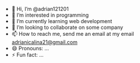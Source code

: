 - 👋 Hi, I’m @adrian121201
- 👀 I’m interested in programming
- 🌱 I’m currently learning web development
- 💞️ I’m looking to collaborate on some company
- 📫 How to reach me, send me an email at my email adrianicalina21@gmail.com
- 😄 Pronouns: ...
- ⚡ Fun fact: ...

<!---
adrian121201/adrian121201 is a ✨ special ✨ repository because its `README.md` (this file) appears on your GitHub profile.
You can click the Preview link to take a look at your changes.
--->

